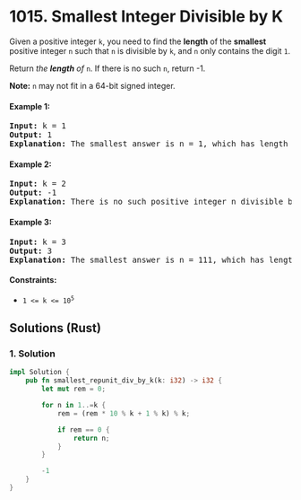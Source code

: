 # 1015. Smallest Integer Divisible by K
Given a positive integer `k`, you need to find the **length** of the **smallest** positive integer `n` such that `n` is divisible by `k`, and `n` only contains the digit `1`.

Return *the **length** of* `n`. If there is no such `n`, return -1.

**Note:** `n` may not fit in a 64-bit signed integer.

#### Example 1:
<pre>
<strong>Input:</strong> k = 1
<strong>Output:</strong> 1
<strong>Explanation:</strong> The smallest answer is n = 1, which has length 1.
</pre>

#### Example 2:
<pre>
<strong>Input:</strong> k = 2
<strong>Output:</strong> -1
<strong>Explanation:</strong> There is no such positive integer n divisible by 2.
</pre>

#### Example 3:
<pre>
<strong>Input:</strong> k = 3
<strong>Output:</strong> 3
<strong>Explanation:</strong> The smallest answer is n = 111, which has length 3.
</pre>

#### Constraints:
* <code>1 <= k <= 10<sup>5</sup></code>

## Solutions (Rust)

### 1. Solution
```Rust
impl Solution {
    pub fn smallest_repunit_div_by_k(k: i32) -> i32 {
        let mut rem = 0;

        for n in 1..=k {
            rem = (rem * 10 % k + 1 % k) % k;

            if rem == 0 {
                return n;
            }
        }

        -1
    }
}
```
